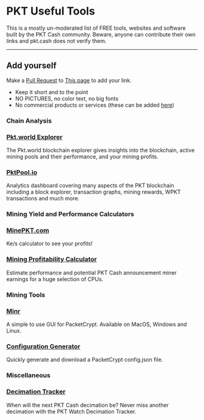 # PKT Useful Tools

This is a mostly un-moderated list of FREE tools, websites and software built by the PKT Cash community. Beware, anyone can contribute their own links and pkt.cash does not verify them.

---
## Add yourself
Make a [Pull Request](https://docs.github.com/en/github/collaborating-with-pull-requests/proposing-changes-to-your-work-with-pull-requests/creating-a-pull-request) to [This page](https://github.com/pkt-cash/pkt-docs/blob/main/docs/useful_tools.md) to add your link.

* Keep it short and to the point
* NO PICTURES, no color text, no big fonts
* No commercial products or services (these can be added [here](https://docs.pkt.cash/en/latest/commercial/))

### Chain Analysis
### [Pkt.world Explorer](http://pkt.world/explorer)
The Pkt.world blockchain explorer gives insights into the blockchain, active mining pools and their performance, and your mining profits.

### [PktPool.io](https://pktpool.io/pkt)
Analytics dashboard covering many aspects of the PKT blockchain including a block explorer, transaction graphs, mining rewards, WPKT transactions and much more.

### Mining Yield and Performance Calculators
### [MinePKT.com](http://minepkt.com/)
Ke/s calculator to see your profits!

### [Mining Profitability Calculator](https://calculator.pkt.watch/)
Estimate performance and potential PKT Cash announcement miner earnings for a huge selection of CPUs.

### Mining Tools
### [Minr](https://pkt.watch/minr/)
A simple to use GUI for PacketCrypt. Available on MacOS, Windows and Linux.

### [Configuration Generator](https://config.pkt.watch/)
Quickly generate and download a PacketCrypt config.json file.

### Miscellaneous
### [Decimation Tracker](https://decimation.pkt.watch/)
When will the next PKT Cash decimation be? Never miss another decimation with the PKT Watch Decimation Tracker.